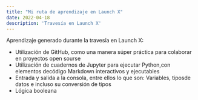 ```yaml
---
title: "Mi ruta de aprendizaje en Launch X"
date: 2022-04-18
description: 'Travesía en Launch X'
---
```


Aprendizaje generado durante la travesía en Launch X:
* Utilización de GitHub, como una manera súper práctica para colaborar en proyectos open sourse
* Utilización de cuadernos de Jupyter para ejecutar Python,con elementos decódigo Markdown interactivos y ejecutables
* Entrada y salida a la consola, entre ellos lo que son: Variables, tiposde datos e incluso su conversión de tipos
* Lógica booleana 
